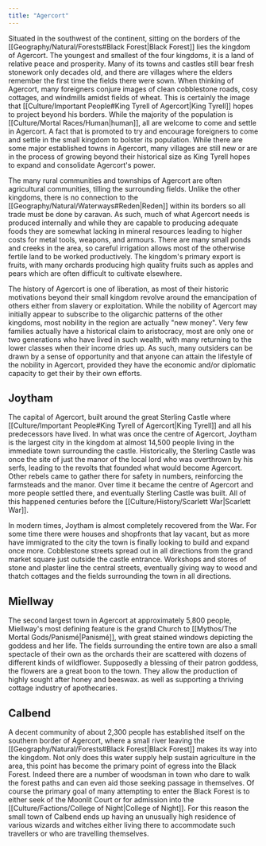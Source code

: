 ```yaml
---
title: "Agercort"
---
```

Situated in the southwest of the continent, sitting on the borders of the [[Geography/Natural/Forests#Black Forest|Black Forest]] lies the kingdom of Agercort. The youngest and smallest of the four kingdoms, it is a land of relative peace and prosperity. Many of its towns and castles still bear fresh stonework only decades old, and there are villages where the elders remember the first time the fields there were sown. When thinking of Agercort, many foreigners conjure images of clean cobblestone roads, cosy cottages, and windmills amidst fields of wheat. This is certainly the image that [[Culture/Important People#King Tyrell of Agercort|King Tyrell]] hopes to project beyond his borders. While the majority of the population is [[Culture/Mortal Races/Human|human]], all are welcome to come and settle in Agercort. A fact that is promoted to try and encourage foreigners to come and settle in the small kingdom to bolster its population. While there are some major established towns in Agercort, many villages are still new or are in the process of growing beyond their historical size as King Tyrell hopes to expand and consolidate Agercort's power.

The many rural communities and townships of Agercort are often agricultural communities, tilling the surrounding fields. Unlike the other kingdoms, there is no connection to the [[Geography/Natural/Waterways#Reden|Reden]] within its borders so all trade must be done by caravan. As such, much of what Agercort needs is produced internally and while they are capable to producing adequate foods they are somewhat lacking in mineral resources leading to higher costs for metal tools, weapons, and armours. There are many small ponds and creeks in the area, so careful irrigation allows most of the otherwise fertile land to be worked productively. The kingdom's primary export is fruits, with many orchards producing high quality fruits such as apples and pears which are often difficult to cultivate elsewhere.

The history of Agercort is one of liberation, as most of their historic motivations beyond their small kingdom revolve around the emancipation of others either from slavery or exploitation. While the nobility of Agercort may initially appear to subscribe to the oligarchic patterns of the other kingdoms, most nobility in the region are actually "new money". Very few families actually have a historical claim to aristocracy, most are only one or two generations who have lived in such wealth, with many returning to the lower classes when their income dries up. As such, many outsiders can be drawn by a sense of opportunity and that anyone can attain the lifestyle of the nobility in Agercort, provided they have the economic and/or diplomatic capacity to get their by their own efforts.

## Joytham
The capital of Agercort, built around the great Sterling Castle where [[Culture/Important People#King Tyrell of Agercort|King Tyrell]] and all his predecessors have lived. In what was once the centre of Agercort, Joytham is the largest city in the kingdom at almost 14,500 people living in the immediate town surrounding the castle. Historically, the Sterling Castle was once the site of just the manor of the local lord who was overthrown by his serfs, leading to the revolts that founded what would become Agercort. Other rebels came to gather there for safety in numbers, reinforcing the farmsteads and the manor. Over time it became the centre of Agercort and more people settled there, and eventually Sterling Castle was built. All of this happened centuries before the [[Culture/History/Scarlett War|Scarlett War]].

In modern times, Joytham is almost completely recovered from the War. For some time there were houses and shopfronts that lay vacant, but as more have immigrated to the city the town is finally looking to build and expand once more. Cobblestone streets spread out in all directions from the grand market square just outside the castle entrance. Workshops and stores of stone and plaster line the central streets, eventually giving way to wood and thatch cottages and the fields surrounding the town in all directions.

## Miellway
The second largest town in Agercort at approximately 5,800 people, Miellway's most defining feature is the grand Church to [[Mythos/The Mortal Gods/Panismé|Panismé]], with great stained windows depicting the goddess and her life. The fields surrounding the entire town are also a small spectacle of their own as the orchards their are scattered with dozens of different kinds of wildflower. Supposedly a blessing of their patron goddess, the flowers are a great boon to the town. They allow the production of highly sought after honey and beeswax. as well as supporting a thriving cottage industry of apothecaries.

## Calbend
A decent community of about 2,300 people has established itself on the southern border of Agercort, where a small river leaving the [[Geography/Natural/Forests#Black Forest|Black Forest]] makes its way into the kingdom. Not only does this water supply help sustain agriculture in the area, this point has become the primary point of egress into the Black Forest. Indeed there are a number of woodsman in town who dare to walk the forest paths and can even aid those seeking passage in themselves. Of course the primary goal of many attempting to enter the Black Forest is to either seek of the Moonlit Court or for admission into the [[Culture/Factions/College of Night|College of Night]]. For this reason the small town of Calbend ends up having an unusually high residence of various wizards and witches either living there to accommodate such travellers or who are travelling themselves.
